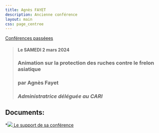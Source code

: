 ```yaml
---
title: Agnès FAYET
description: Ancienne conférence
layout: main
css: page_centree
---
```


[Conférences passéees](/agenda/conferences-passees/)

>  
> #### Le SAMEDI 2 mars 2024  
> ### **Animation sur la protection des ruches contre le frelon asiatique**
> ### par Agnès Fayet   
> ### *Administratrice déléguée au CARI*
>  


## Documents:

*[![](/static/img/pdf.jpg ) Le support de sa conférence](http://pdf.beequeen.be/agenda/conferences-passees/afayet/FA-Apiculture-AF.pdf)
